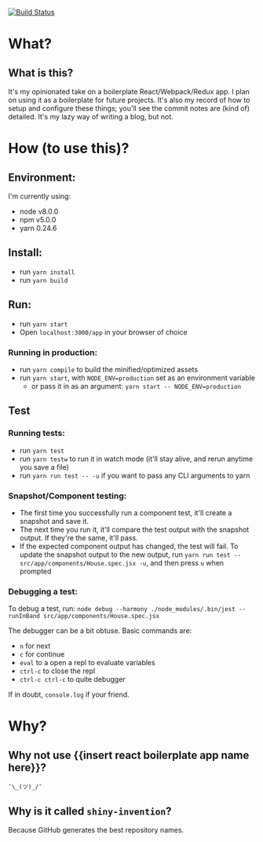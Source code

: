 [![Build Status](https://travis-ci.org/rdhaliwal/shiny-invention.svg?branch=master)](https://travis-ci.org/rdhaliwal/shiny-invention) 

# What?
## What is this?
It's my opinionated take on a boilerplate React/Webpack/Redux app. I plan on using it as a boilerplate for future projects. It's also my record of how to setup and configure these things; you'll see the commit notes are (kind of) detailed. It's my lazy way of writing a blog, but not.

# How (to use this)? 
## Environment:
I'm currently using:

 - node v8.0.0
 - npm v5.0.0
 - yarn 0.24.6

## Install:
 - run `yarn install`
 - run `yarn build`

## Run:
 - run `yarn start` 
 - Open `localhost:3000/app` in your browser of choice 

### Running in production:
 - run `yarn compile` to build the minified/optimized assets
 - run `yarn start`, with `NODE_ENV=production` set as an environment variable
   - or pass it in as an argument: `yarn start -- NODE_ENV=production` 

## Test

### Running tests:
 - run `yarn test`
 - run `yarn testw` to run it in watch mode (it'll stay alive, and rerun anytime you save a file)
 - run `yarn run test -- -u` if you want to pass any CLI arguments to yarn

### Snapshot/Component testing:
 - The first time you successfully run a component test, it'll create a snapshot and save it.
 - The next time you run it, it'll compare the test output with the snapshot output. If they're the same, it'll pass.
 - If the expected component output has changed, the test will fail. To update the snapshot output to the new output, run `yarn run test -- src/app/components/House.spec.jsx -u`, and then press `u` when prompted

### Debugging a test:
To debug a test, run: `node debug --harmony ./node_modules/.bin/jest --runInBand src/app/components/House.spec.jsx`

The debugger can be a bit obtuse. Basic commands are:

 - `n` for next
 - `c` for continue
 - `eval` to a open a repl to evaluate variables
 - `ctrl-c` to close the repl 
 - `ctrl-c ctrl-c` to quite debugger

 If in doubt, `console.log` if your friend.

# Why?
## Why not use {{insert react boilerplate app name here}}?
`¯\_(ツ)_/¯`
 
## Why is it called `shiny-invention`?
Because GitHub generates the best repository names.

